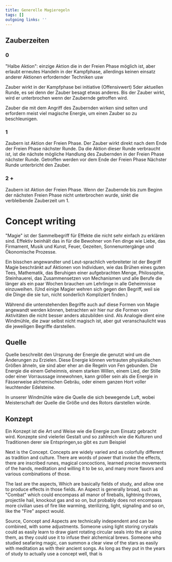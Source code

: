 ```yaml
---
title: Generelle Magieregeln  
tags: []
outgoing links: ''  
---
```

## Zauberzeiten

### 0

"Halbe Aktion": einzige Aktion die in der Freien Phase möglich ist, aber erlaubt erneutes Handeln in der Kampfphase, allerdings keinen einsatz anderer Aktionen erfordernder Techniken usw  

Zauber wirkt in der Kampfphase bei initiative (Offensivwert) 5der aktuellen Runde, es sei denn der Zauber besagt etwas anderes. Bis der Zauber wirkt, wird er unterbrochen wenn der Zaubernde getroffen wird.

Zauber die mit dem Angriff des Zaubernden wirken sind selten und erfordern meist viel magische Energie, um einen Zauber so zu beschleunigen.

### 1

Zaubern ist Aktion der Freien Phase. Der Zauber wirkt direkt nach dem Ende der Freien Phase nächster Runde. Da die Aktion dieser Runde verbraucht ist, ist die nächste mögliche Handlung des Zaubernden in der Freien Phase nächster Runde. Getroffen werden vor dem Ende der Freien Phase Nächster Runde unterbricht den Zauber.

### 2 +

Zaubern ist Aktion der Freien Phase. Wenn der Zaubernde bis zum Beginn der nächsten Freien Phase nicht unterbrochen wurde, sinkt die verbleibende Zauberzeit um 1.


# Concept writing

"Magie" ist der Sammelbegriff für Effekte die nicht sehr einfach zu erklären sind. Effektiv beinhält das in für die Bewohner von Fen dinge wie Liebe, das Firmament, Musik und Kunst, Feuer, Gezeiten, Sonnenuntergänge und Ökonomische Prozesse.

Ein bisschen angewandter und Leut-sprachlich verbreiteter ist der Begriff Magie beschränkt auf Aktionen von Individuen, wie das Brühen eines guten Tees, Mathematik, das Beruhigen einer aufgebrachten Menge, Philosophie, Steinhauerei, das Zusammensetzen von Mechanismen und alle Berufe die länger als ein paar Wochen brauchen um Lehrlinge in alle Geheimnisse einzuweihen. (Und einige Magier wehren sich gegen den Begriff, weil sie die Dinge die sie tun, nicht sonderlich Kompliziert finden.)

Während die untenstehenden Begriffe auch auf diese Formen von Magie angewandt werden können, betrachten wir hier nur die Formen von Aktivitäten die nicht besser anders abzubilden sind.
Als Analogie dient eine Windmühle, die zwar selbst nicht magisch ist, aber gut veranschaulicht was die jeweiligen Begriffe darstellen.

## Quelle
Quelle beschreibt den Ursprung der Energie die genutzt wird um die Änderungen zu Erzielen. Diese Energie können vertrauten physikalischen Größen ähneln, sie sind aber eher an die Regeln von Fen gebunden. Die Energie die einem Geheimnis, einem starken Willen, einem Lied, der Stille oder einer Vorraussage innewohnen, kann größer sein als die Energie in Fässerweise alchemischen Gebräu, oder einem ganzen Hort voller leuchtender Edelsteine.

In unserer Windmühle wäre die Quelle die sich bewegende Luft, wobei Meisterschaft der Quelle die Größe und des Rotors darstellen würde.

## Konzept
Ein Konzept ist die Art und Weise wie die Energie zum Einsatz gebracht wird.
Konzepte sind vielerlei Gestalt und so zahlreich wie die Kulturen und Traditionen derer sie Entspringen,so gibt es zum Beispiel 

Next is the Concept. Concepts are widely varied and as colorfully different as tradition and culture. There are words of power that invoke the effects, there are inscribed runes, magical concoctions, learned precise movements of the hands, meditation and willing it to be so, and many more flavors and various combinations of those.

The last are the aspects, Which are basically fields of study, and allow one to produce effects in those fields. An Aspect is generally broad, such as "Combat" which could encompass all manor of fireballs, lightning throws, projectile hail, knockout gas and so on, but probably does not encompass more civilian uses of fire like warming, sterilizing, light, signaling and so on, like the "Fire" aspect would. 

Source, Concept and Aspects are technically independent and can be combined, with some adjustments. Someone using light storing crystals could as easily learn to draw giant rotating circular seals into the air using them, as they could use it to infuse their alchemical brews. Someone who studied seafaring magic, can summon a clear view of the stars as easily with meditation as with their ancient songs. As long as they put in the years of study to actually use a concept well, that is
